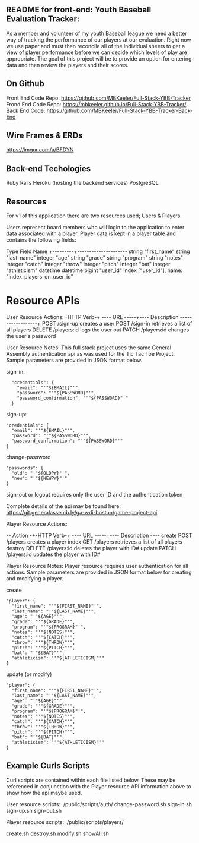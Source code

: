 ## README for front-end: Youth Baseball Evaluation Tracker:

As a member and volunteer of my youth Baseball league we need a better way of
tracking the performance of our players at our evaluation.  Right now we use
paper and must then reconcile all of the individual sheets to get a view of
player performance before we can decide which levels of play are appropriate.
The goal of this project will be to provide an option for entering data and then
review the players and their scores.

## On Github
Front End Code Repo: https://github.com/MBKeeler/Full-Stack-YBB-Tracker
Frond End Code Repo: https://mbkeeler.github.io/Full-Stack-YBB-Tracker/
Back End Code: https://github.com/MBKeeler/Full-Stack-YBB-Tracker-Back-End

## Wire Frames & ERDs
https://imgur.com/a/BFDYN

## Back-end Techologies
  Ruby
  Rails
  Heroku (hosting the backend services)
  PostgreSQL 

## Resources
For v1 of this application there are two resources used;  Users & Players.

Users represent board members who will login to the application to enter data
associated with a player.  Player data is kept in a player table and contains
the following fields:

  Type      Field Name
+---------+---------------------
string       "first_name"
string      "last_name"
integer      "age"
string       "grade"
string       "program"
string      "notes"
integer      "catch"
integer      "throw"
integer      "pitch"
integer      "bat"
integer      "athleticism"
datetime
datetime
bigint       "user_id"
index       ["user_id"], name: "index_players_on_user_id"

# Resource APIs
User Resource Actions:
-HTTP Verb-+ ---- URL -----+---- Description ------------------+
    POST         /sign-up      creates a user
    POST         /sign-in      retrieves a list of all players
    DELETE       /players:id   logs the user out
    PATCH        /players:id   changes the user's password

User Resource Notes:
This full stack project uses the same General Assembly authentication api as was
used for the Tic Tac Toe Project. Sample parameters are provided in JSON format
below.

sign-in:
```
  "credentials": {
    "email": "'"${EMAIL}"'",
    "password": "'"${PASSWORD}"'",
    "password_confirmation": "'"${PASSWORD}"'"
  }
```
sign-up:
```
"credentials": {
  "email": "'"${EMAIL}"'",
  "password": "'"${PASSWORD}"'",
  "password_confirmation": "'"${PASSWORD}"'"
}
```
change-password
```
"passwords": {
  "old": "'"${OLDPW}"'",
  "new": "'"${NEWPW}"'"
}
```
sign-out or logout requires only the user ID and the authentication token


Complete details of the api may be found here: https://git.generalassemb.ly/ga-wdi-boston/game-project-api

Player Resource Actions:

 -- Action -+-HTTP Verb-+ ---- URL -----+---- Description ----
 create        POST         /players      creates a player
 index         GET          /players      retrieves a list of all players
 destroy       DELETE       /players:id   deletes the player with ID#
 update        PATCH        /players:id   updates the player with ID#

Player Resource Notes:
Player resource requires user authentication for all actions. Sample parameters
are provided in JSON format below for creating and modifying a player.

create
```
"player": {
  "first_name": "'"${FIRST_NAME}"'",
  "last_name": "'"${LAST_NAME}"'",
  "age": "'"${AGE}"'",
  "grade": "'"${GRADE}"'",
  "program": "'"${PROGRAM}"'",
  "notes": "'"${NOTES}"'",
  "catch": "'"${CATCH}"'",
  "throw": "'"${THROW}"'",
  "pitch": "'"${PITCH}"'",
  "bat": "'"${BAT}"'",
  "athleticism": "'"${ATHLETICISM}"'"
}
```
update (or modify)
```
"player": {
  "first_name": "'"${FIRST_NAME}"'",
  "last_name": "'"${LAST_NAME}"'",
  "age": "'"${AGE}"'",
  "grade": "'"${GRADE}"'",
  "program": "'"${PROGRAM}"'",
  "notes": "'"${NOTES}"'",
  "catch": "'"${CATCH}"'",
  "throw": "'"${THROW}"'",
  "pitch": "'"${PITCH}"'",
  "bat": "'"${BAT}"'",
  "athleticism": "'"${ATHLETICISM}"'"
}
```

## Example Curls Scripts
Curl scripts are contained within each file listed below.  These may be
referenced in conjunction with the Player resource API information above to
show how the api maybe used.

User resource scripts:
./public/scripts/auth/
  change-password.sh
  sign-in.sh
  sign-up.sh
  sign-out.sh

Player resource scripts:
./public/scripts/players/

  create.sh
  destroy.sh
  modify.sh
  showAll.sh
